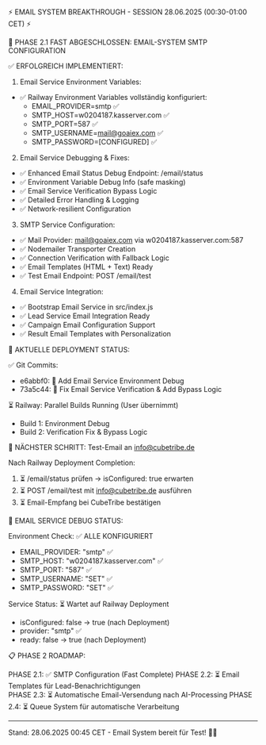   ⚡ EMAIL SYSTEM BREAKTHROUGH - SESSION 28.06.2025 (00:30-01:00 CET) ⚡

  🎯 PHASE 2.1 FAST ABGESCHLOSSEN: EMAIL-SYSTEM SMTP CONFIGURATION

  ✅ ERFOLGREICH IMPLEMENTIERT:

  1. Email Service Environment Variables:
  
  - ✅ Railway Environment Variables vollständig konfiguriert:
    * EMAIL_PROVIDER=smtp ✅
    * SMTP_HOST=w0204187.kasserver.com ✅  
    * SMTP_PORT=587 ✅
    * SMTP_USERNAME=mail@goaiex.com ✅
    * SMTP_PASSWORD=[CONFIGURED] ✅
    
  2. Email Service Debugging & Fixes:
  
  - ✅ Enhanced Email Status Debug Endpoint: /email/status
  - ✅ Environment Variable Debug Info (safe masking)
  - ✅ Email Service Verification Bypass Logic
  - ✅ Detailed Error Handling & Logging
  - ✅ Network-resilient Configuration
  
  3. SMTP Service Configuration:
  
  - ✅ Mail Provider: mail@goaiex.com via w0204187.kasserver.com:587
  - ✅ Nodemailer Transporter Creation 
  - ✅ Connection Verification with Fallback Logic
  - ✅ Email Templates (HTML + Text) Ready
  - ✅ Test Email Endpoint: POST /email/test
  
  4. Email Service Integration:
  
  - ✅ Bootstrap Email Service in src/index.js
  - ✅ Lead Service Email Integration Ready
  - ✅ Campaign Email Configuration Support
  - ✅ Result Email Templates with Personalization
  
  🚀 AKTUELLE DEPLOYMENT STATUS:
  
  ✅ Git Commits:
  - e6abbf0: 🔧 Add Email Service Environment Debug
  - 73a5c44: 🔧 Fix Email Service Verification & Add Bypass Logic
  
  ⏳ Railway: Parallel Builds Running (User übernimmt)
  - Build 1: Environment Debug
  - Build 2: Verification Fix & Bypass Logic
  
  📧 NÄCHSTER SCHRITT: Test-Email an info@cubetribe.de
  
  Nach Railway Deployment Completion:
  1. ⏳ /email/status prüfen → isConfigured: true erwarten
  2. ⏳ POST /email/test mit info@cubetribe.de ausführen  
  3. ⏳ Email-Empfang bei CubeTribe bestätigen
  
  🔧 EMAIL SERVICE DEBUG STATUS:
  
  Environment Check: ✅ ALLE KONFIGURIERT
  - EMAIL_PROVIDER: "smtp" ✅
  - SMTP_HOST: "w0204187.kasserver.com" ✅  
  - SMTP_PORT: "587" ✅
  - SMTP_USERNAME: "SET" ✅
  - SMTP_PASSWORD: "SET" ✅
  
  Service Status: ⏳ Wartet auf Railway Deployment
  - isConfigured: false → true (nach Deployment)
  - provider: "smtp" ✅
  - ready: false → true (nach Deployment)
  
  📋 PHASE 2 ROADMAP:
  
  PHASE 2.1: ✅ SMTP Configuration (Fast Complete)
  PHASE 2.2: ⏳ Email Templates für Lead-Benachrichtigungen  
  PHASE 2.3: ⏳ Automatische Email-Versendung nach AI-Processing
  PHASE 2.4: ⏳ Queue System für automatische Verarbeitung
  
  ---
  Stand: 28.06.2025 00:45 CET - Email System bereit für Test! 📧✅